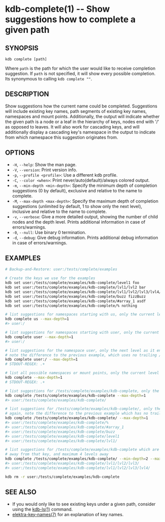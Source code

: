 # kdb-complete(1) -- Show suggestions how to complete a given path

## SYNOPSIS

`kdb complete [path]`

Where `path` is the path for which the user would like to receive completion suggestion.
If `path` is not specified, it will show every possible completion. Its synonymous
to calling `kdb complete ""`.

## DESCRIPTION

Show suggestions how the current name could be completed.
Suggestions will include existing key names, path segments of existing key names,
namespaces and mount points.
Additionally, the output will indicate whether the given path is a node or a leaf
in the hierarchy of keys, nodes end with '/' as opposed to leaves.
It will also work for cascading keys, and will additionally display a cascading
key's namespace in the output to indicate from which namespace this suggestion
originates from.

## OPTIONS

- `-H`, `--help`:
  Show the man page.
- `-V`, `--version`:
  Print version info.
- `-p`, `--profile <profile>`:
  Use a different kdb profile.
- `-C`, `--color <when>`:
  Print never/auto(default)/always colored output.
- `-m`, `--min-depth <min-depth>`:
  Specify the minimum depth of completion suggestions (0 by default), exclusive
  and relative to the name to complete.
- `-M`, `--max-depth <max-depth>`:
  Specify the maximum depth of completion suggestions (unlimited by default, 1
  to show only the next level), inclusive and relative to the name to complete.
- `-v`, `--verbose`:
  Give a more detailed output, showing the number of child nodes and the depth level. Prints additional information in case of errors/warnings.
- `-0`, `--null`:
  Use binary 0 termination.
- `-d`, `--debug`:
  Give debug information. Prints additional debug information in case of errors/warnings.

## EXAMPLES

```sh
# Backup-and-Restore: user:/tests/complete/examples

# Create the keys we use for the examples
kdb set user:/tests/complete/examples/kdb-complete/level1 foo
kdb set user:/tests/complete/examples/kdb-complete/lvl1/lvl2 bar
kdb set user:/tests/complete/examples/kdb-complete/lvl1/lvl2/lvl3/lvl4/lvl5 fizz
kdb set user:/tests/complete/examples/kdb-complete/buzz fizzBuzz
kdb set user:/tests/complete/examples/kdb-complete/#array_1 asdf
kdb set user:/tests/complete/examples/kdb-complete/% nothing

# list suggestions for namespaces starting with us, only the current level
kdb complete us --max-depth=1
#> user:/

# list suggestions for namespaces starting with user, only the current level
kdb complete user --max-depth=1
#> user:/

# list suggestions for the namespace user, only the next level as it ends with /
# note the difference to the previous example, which uses no trailing /
kdb complete user:/ --max-depth=1
# STDOUT-REGEX: .+

# list all possible namespaces or mount points, only the current level
kdb complete --max-depth=1
# STDOUT-REGEX: .+

# list suggestions for /tests/complete/examples/kdb-complete, only the current level
kdb complete /tests/complete/examples/kdb-complete --max-depth=1
#> user:/tests/complete/examples/kdb-complete/

# list suggestions for /tests/complete/examples/kdb-complete/, only the next level
# again, note the difference to the previous example which has no trailing /
kdb complete /tests/complete/examples/kdb-complete/ --max-depth=1
#> user:/tests/complete/examples/kdb-complete/%
#> user:/tests/complete/examples/kdb-complete/#array_1
#> user:/tests/complete/examples/kdb-complete/buzz
#> user:/tests/complete/examples/kdb-complete/level1
#> user:/tests/complete/examples/kdb-complete/lvl1/

# list suggestions for /tests/complete/examples/kdb-complete which are minimum 2 levels
# away from that key, and maximum 4 levels away
kdb complete /tests/complete/examples/kdb-complete/ --min-depth=2 --max-depth=4
#> user:/tests/complete/examples/kdb-complete/lvl1/lvl2/lvl3/
#> user:/tests/complete/examples/kdb-complete/lvl1/lvl2/lvl3/lvl4/

kdb rm -r user:/tests/complete/examples/kdb-complete
```

## SEE ALSO

- If you would only like to see existing keys under a given path, consider using
  the [kdb-ls(1)](kdb-ls.md) command.
- [elektra-key-names(7)](elektra-key-names.md) for an explanation of key names.
